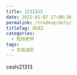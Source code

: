 ```yaml
---
title: 1231313
date: 2022-01-07 17:00:36
permalink: /tradeup/dxls/
titleTag: 测试1
categories: 
  - 短线老师
tags: 
  - 交易进阶
---
```


ceshi21313